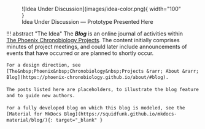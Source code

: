 
<figure markdown="span">
    ![Idea Under Discussion](images/idea-color.png){ width="100" } 
    <figcaption>Idea Under Discussion &mdash; Prototype Presented Here</figcaption>
</figure>

!!! abstract "The Idea"
    The ***Blog*** is an online journal of activities within [The&nbsp;Phoenix&nbsp;Chronobiology&nbsp;Projects](https://phoenix-chronobiology.github.io/). The content initially comprises minutes of project meetings, and could later include announcements of events that have occurred or are planned to shortly occur.

    For a design direction, see [The&nbsp;Phoenix&nbsp;Chronobiology&nbsp;Projects &rarr; About &rarr; Blog](https://phoenix-chronobiology.github.io/about/#blog).

    The posts listed here are placeholders, to illustrate the blog feature and to guide new authors.

    For a fully developed blog on which this blog is modeled, see the [Material for MkDocs Blog](https://squidfunk.github.io/mkdocs-material/blog/){: target="_blank" }

